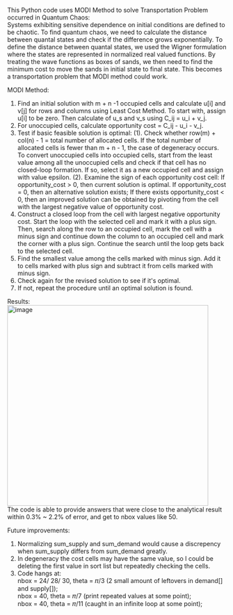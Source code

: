 This Python code uses MODI Method to solve Transportation Problem occurred in Quantum Chaos: <br />
Systems exhibiting sensitive dependence on initial conditions are defined to be chaotic. To find quantum chaos, we need to calculate the distance between quantal states and check if the difference grows exponentially. To define the distance between quantal states, we used the Wigner formulation where the states are represented in normalized real valued functions. By treating the wave functions as boxes of sands, we then need to find the minimum cost to move the sands in initial state to final state. This becomes a transportation problem that MODI method could work. <br />

MODI Method:
1. Find an initial solution with m + n -1 occupied cells and calculate u[i] and v[j] for rows and columns using Least Cost Method.
To start with, assign u[i] to be zero. Then calculate of u_s and v_s using C_ij = u_i + v_j. 
2. For unoccupied cells, calculate opportunity cost = C_ij - u_i - v_j. 
3. Test if basic feasible solution is optimal:
   (1). Check whether row(m) + col(n) - 1 = total number of allocated cells. If the total number of allocated cells is fewer than m + n - 1, the case of degeneracy occurs. To convert unoccupied cells into occupied cells, start from the least value among all the unoccupied cells and check if that cell has no closed-loop formation. If so, select it as a new occupied cell and assign with value epsilon.
   (2). Examine the sign of each opportunity cost cell:
        If opportunity_cost > 0, then current solution is optimal.
        If opportunity_cost = 0, then an alternative solution exists; If there exists opportunity_cost < 0, then an improved solution can be obtained by pivoting from the cell with the largest negative value of opportunity cost.
4. Construct a closed loop from the cell with largest negative opportunity cost. Start the loop with the selected cell and mark it
with a plus sign. Then, search along the row to an occupied cell, mark the cell with a minus sign and continue down the column to an
occupied cell and mark the corner with a plus sign. Continue the search until the loop gets back to the selected cell.
5. Find the smallest value among the cells marked with minus sign. Add it to cells marked with plus sign and subtract it from cells
marked with minus sign.
6. Check again for the revised solution to see if it's optimal.
7. If not, repeat the procedure until an optimal solution is found.

Results: <br />
<img width="462" alt="image" src="https://github.com/user-attachments/assets/f43e07a9-13f5-4176-92a8-0f8b896d2750" /> <br />
The code is able to provide answers that were close to the analytical result within 0.3% ~ 2.2% of error, and get to nbox values like 50.

Future improvements:
1. Normalizing sum_supply and sum_demand would cause a discrepency when sum_supply differs from sum_demand greatly.
2. In degeneracy the cost cells may have the same value, so I could be deleting the first value in sort list but repeatedly checking the cells.
3. Code hangs at: <br />
   nbox = 24/ 28/ 30, theta = 𝜋/3 (2 small amount of leftovers in demand[] and supply[]); <br />
   nbox = 40, theta = 𝜋/7 (print repeated values at some point); <br />
   nbox = 40, theta = 𝜋/11 (caught in an infinite loop at some point); <br />
